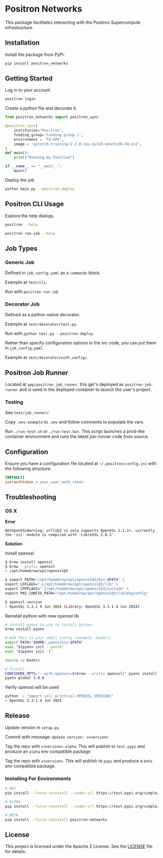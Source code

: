 # Positron Networks

This package facilitates interacting with the Positron Supercompute infrastructure.

## Installation

Install the package from PyPi:

```bash
pip install positron_networks
```

## Getting Started

Log in to your account

```sh
positron login
```

Create a python file and decorate it.

```python
from positron_networks import positron_sync

@positron_sync(
    institution="Positron",
    funding_group='Funding group 1',
    environment = 'T4 GPU',
    image = 'pytorch-training:2.2.0-cpu-py310-ubuntu20.04-ec2',
)
def main():
    print("Running my function")

if __name__ == "__main__":
    main()
```

Deploy the job

```sh
python main.py --positron-deploy
```

## Positron CLI Usage

Explore the help dialogs.

```sh
positron --help

positron run-job --help
```

## Job Types

### Generic Job

Defined in `job_config.yaml` as a `commands` block.

Example at `test/cli`.

Run with `positron run-job`

### Decorator Job

Defined as a python native decorator.

Example at `test/decorator/test.py`.

Run with `python test.py --positron-deploy`

Rather than specify configuration options in the src code, you can put them in `job_config.yaml`.

Example at `test/decorator/with_config/`.

## Positron Job Runner

Located at `app/positron_job_runner`, this get's deployed as `positron-job-runner` and is used in the deployed container to launch the user's project.

### Testing

See `test/job_runner/`.

Copy `.env.example` to `.env` and follow comments to populate the vars.

Run `./run-test.sh` or `./run-test.bat`. This script launches a prod-like container environment and runs the latest job-runner code from source.

## Configuration

Ensure you have a configuration file located at `~/.positron/config.ini` with the following structure:

```ini
[DEFAULT]
userauthtoken = your_user_auth_token
```

## Troubleshooting

### OS X

**Error**

```text
NotOpenSSLWarning: urllib3 v2 only supports OpenSSL 1.1.1+, currently the 'ssl' module is compiled with 'LibreSSL 2.8.3'.
```

**Solution**

Install openssl

```sh
$ brew install openssl
$ brew --prefix openssl
> /opt/homebrew/opt/openssl@3

$ export PATH="/opt/homebrew/opt/openssl@3/bin:$PATH" \
export LDFLAGS="-L/opt/homebrew/opt/openssl@3/lib" \
export CPPFLAGS="-I/opt/homebrew/opt/openssl@3/include" \
export PKG_CONFIG_PATH="/opt/homebrew/opt/openssl@3/lib/pkgconfig"

$ openssl version
> OpenSSL 3.3.1 4 Jun 2024 (Library: OpenSSL 3.3.1 4 Jun 2024)
```

Reinstall python with new openssl lib

```sh
# install pyenv to use to install python
brew install pyenv

# Add this to your shell config (example .bashrc)
export PATH="$HOME/.pyenv/bin:$PATH"
eval "$(pyenv init --path)"
eval "$(pyenv init -)"

source ~/.bashrc

# Install
CONFIGURE_OPTS="--with-openssl=$(brew --prefix openssl)" pyenv install 3.9.6
pyenv global 3.9.6
```

Verify openssl will be used

```sh
python -c "import ssl; print(ssl.OPENSSL_VERSION)"
> OpenSSL 3.3.1 4 Jun 2024
```

## Release

Update version in `setup.py`.

Commit with message: `Update version: v<version>`

Tag the repo with `v<version>-alpha`. This will publish to `test.pypi` and produce an `alpha` env compatible package.

Tag the repo with `v<version>`. This will publish to `pypi` and produce a `beta` env compatible package.

### Installing For Environments

```sh
# DEV
pip install --force-reinstall --index-url https://test.pypi.org/simple/ --extra-index-url https://pypi.org/simple/ --pre positron-networks

# ALPHA
pip install --force-reinstall --index-url https://test.pypi.org/simple/ --extra-index-url https://pypi.org/simple/ positron-networks

# BETA
pip install --force-reinstall positron-networks
```

## License

This project is licensed under the Apache 2 License. See the [LICENSE](LICENSE) file for details.


